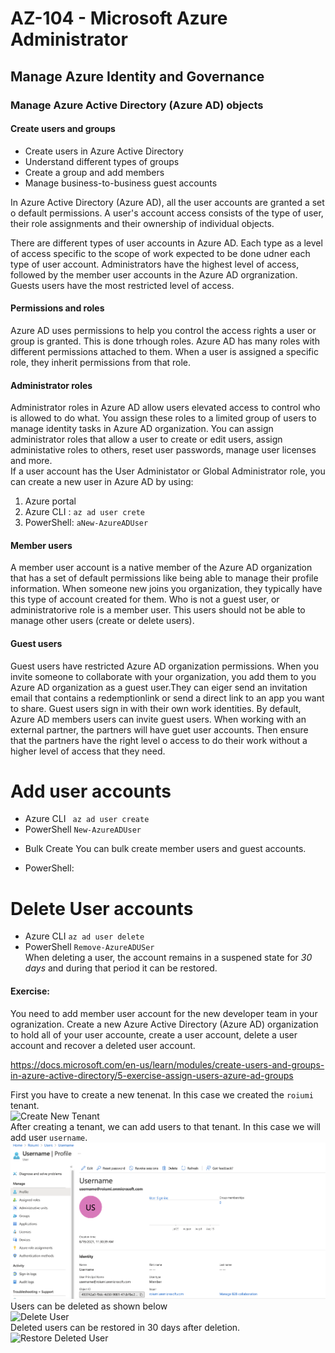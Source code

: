 # AZ-104 - Microsoft Azure Administrator
## Manage Azure Identity and Governance
### Manage Azure Active Directory (Azure AD) objects
#### Create users and groups

- Create users in Azure Active Directory
- Understand different types of groups
- Create a group and add members
- Manage business-to-business guest accounts

In Azure Active Directory (Azure AD), all the user accounts are granted a set o default permissions. A user's account access consists of the type of user, their role assignments and their ownership of individual objects. <br>

There are different types of user accounts in Azure AD. Each type as a level of access specific to the scope of work expected to be done udner each type of user account. Administrators have the highest level of access, followed by the member user accounts in the Azure AD orgranization. Guests users have the most restricted level of access.

#### Permissions and roles 
Azure AD uses permissions to help you control the access rights a user or group is granted. This is done trhough roles. Azure AD has many roles with different permissions attached to them. When a user is assigned a specific role, they inherit permissions from that role.

#### Administrator roles
Administrator roles in Azure AD allow users elevated access to control who is allowed to do what. You assign these roles to a limited group of users to manage identity tasks in Azure AD organization. You can assign administrator roles that allow a user to create or edit users, assign administative roles to others, reset user passwords, manage user licenses and more. <br>
If a user account has the User Administator or Global Administrator role, you can create a new user in Azure AD by using: <br>
1. Azure portal
2. Azure CLI :  `az ad user crete`
3. PowerShell: `aNew-AzureADUser`

#### Member users
A member user account is a native member of the Azure AD organization that has a set of default permissions like being able to manage their profile information. When someone new joins you organization, they typically have this type of account created for them. Who is not a guest user, or administratorive role is a member user. This users should not be able to manage other users (create or delete users).

#### Guest users
Guest users have restricted Azure AD organization permissions. When you invite someone to collaborate with your organization, you add them to you Azure AD organization as a guest user.They can eiger send an invitation email that contains a redemptionlink or send a direct link to an app you want to share. Guest users sign in with their own work identities. By default, Azure AD members users can invite guest users. When working with an external partner, the partners will have guet user accounts. Then ensure that the partners have the right level o access to do their work without a higher level of access that they need.

# Add user accounts
- Azure CLI ` az ad user create`
- PowerShell `New-AzureADUser`
* Bulk Create
You can bulk create member users and guest accounts. 
- PowerShell:

# Delete User accounts
- Azure CLI `az ad user delete`
- PowerShell `Remove-AzureADUSer` </br>
When deleting a user, the account remains in a suspened state for *30 days* and during that period it can be restored.

#### Exercise:
You need to add member user account for the new developer team in your ogranization. Create a new Azure Active Directory (Azure AD) organization to hold all of your user accounte, create a user account, delete a user account and recover a deleted user account.</br>

https://docs.microsoft.com/en-us/learn/modules/create-users-and-groups-in-azure-active-directory/5-exercise-assign-users-azure-ad-groups </br>

First you have to create a new tenenat. In this case we created the `roiumi` tenant.</br>
![Create New Tenant](/images/create_tenant.png)</br>
After creating a tenant, we can add users to that tenant. In this case we will add user `username`. </br>
![Create user](images/create_user.png) </br>
Users can be deleted as shown below </br>
![Delete User](/images/delete_user.png) </br>
Deleted users can be restored in 30 days after deletion. </br>
![Restore Deleted User](/images/restore_user.png) </br>
